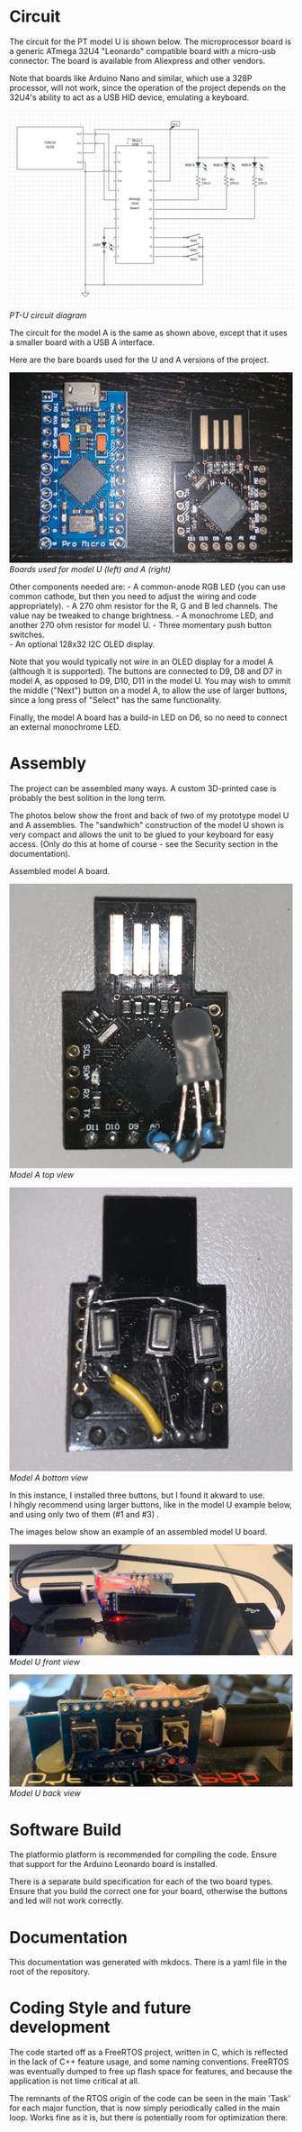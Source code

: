 # Circuit

The circuit for the PT model U is shown below.  The microprocessor board 
is a generic ATmega 32U4 "Leonardo" compatible board with a micro-usb connector. 
The board is available from Aliexpress and other vendors.  

Note that boards like Arduino Nano and similar, which use a 328P processor,
will not work, since the operation of the project depends on the 32U4's
ability to act as a USB HID device, emulating a keyboard. 

![PasswordThing Model U](img/PWT-U.png)
*PT-U circuit diagram*

The circuit for the model A is the same as shown above, except that it uses
a smaller board with a USB A interface.  

Here are the bare boards used for the U and A versions of the project.  

![Boards](img/boards.JPG)
*Boards used for model U (left) and A (right)*

Other components needed are:
	- A common-anode RGB LED (you can use common cathode, but then you
	  need to adjust the wiring and code appropriately).
	- A 270 ohm resistor for the R, G and B led channels. The value nay be
	  tweaked to change brightness. 
        - A monochrome LED, and another 270 ohm resistor for model U. 
	- Three momentary push button switches.  
        - An optional  128x32 I2C OLED display. 


Note  that you would typically not wire in an OLED display for a model A
(although it is supported).  The buttons are connected to D9, D8 and D7 in
model A, as opposed to D9, D10, D11 in the  model U.  You may wish to ommit 
the middle ("Next") button on a model A, to allow the use of larger buttons, 
since a long press of "Select"  has the same functionality.  

Finally, the model A board has a  build-in LED on D6, so no need to connect an external 
monochrome LED.  


# Assembly
The project can be assembled many ways.  A custom 3D-printed case is probably
the best solition in the long term.  

The photos below  show the front and back of two of my prototype model U and A
assemblies.  The "sandwhich" construction of the model U shown is very compact and allows 
the unit to be glued to your keyboard for easy access.  (Only do this at home of 
course - see the Security section in the documentation).

Assembled model A board.

![Model A top](img/USBA-top.JPG)
*Model A top view*

![Model A bot](img/USBA-bottom.JPG)
*Model A bottom view*

In this instance, I installed three buttons, but I found it akward to use.  
I hihgly recommend  using larger buttons, like in the model U example below,
and using only two of them (#1 and #3) .  

The images below show an example of an assembled model U board. 

![Model U front](img/uusb_front.JPG)
*Model U front view*

![Model U bot](img/uusb_back.JPG)
*Model U back view*


# Software Build
The platformio platform is recommended for compiling the code.  Ensure that
support for the Arduino Leonardo board is installed.  

There is a separate build specification for each of the two board types. 
Ensure that you build the correct one for your board, otherwise the 
buttons and led will not work correctly. 

# Documentation
This documentation was generated with mkdocs.  There is a yaml file in the root of 
the repository. 

# Coding Style and future development
The code started off as a FreeRTOS project, written in C, which is reflected
in the lack of C++ feature usage, and some naming conventions.  FreeRTOS was 
eventually dumped to free up flash space for features, and because the
application is not time critical at all.  

The remnants of the RTOS origin of the code can be seen in the main 'Task'
for each major function, that is now simply periodically called in the main
loop. Works fine as it is, but there is potentially room for optimization
there.  


